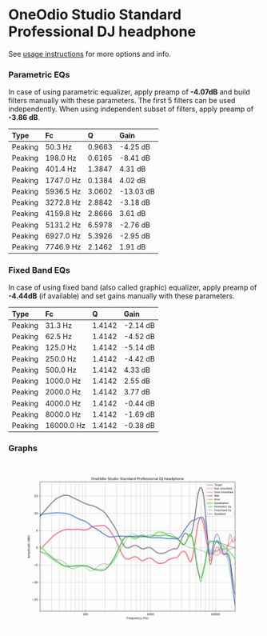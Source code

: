 # OneOdio Studio Standard Professional DJ headphone
See [usage instructions](https://github.com/jaakkopasanen/AutoEq#usage) for more options and info.

### Parametric EQs
In case of using parametric equalizer, apply preamp of **-4.07dB** and build filters manually
with these parameters. The first 5 filters can be used independently.
When using independent subset of filters, apply preamp of **-3.86 dB**.

| Type    | Fc        |      Q | Gain      |
|:--------|:----------|:-------|:----------|
| Peaking | 50.3 Hz   | 0.9663 | -4.25 dB  |
| Peaking | 198.0 Hz  | 0.6165 | -8.41 dB  |
| Peaking | 401.4 Hz  | 1.3847 | 4.31 dB   |
| Peaking | 1747.0 Hz | 0.1384 | 4.02 dB   |
| Peaking | 5936.5 Hz | 3.0602 | -13.03 dB |
| Peaking | 3272.8 Hz | 2.8842 | -3.18 dB  |
| Peaking | 4159.8 Hz | 2.8666 | 3.61 dB   |
| Peaking | 5131.2 Hz | 6.5978 | -2.76 dB  |
| Peaking | 6927.0 Hz | 5.3926 | -2.95 dB  |
| Peaking | 7746.9 Hz | 2.1462 | 1.91 dB   |

### Fixed Band EQs
In case of using fixed band (also called graphic) equalizer, apply preamp of **-4.44dB**
(if available) and set gains manually with these parameters.

| Type    | Fc         |      Q | Gain     |
|:--------|:-----------|:-------|:---------|
| Peaking | 31.3 Hz    | 1.4142 | -2.14 dB |
| Peaking | 62.5 Hz    | 1.4142 | -4.52 dB |
| Peaking | 125.0 Hz   | 1.4142 | -5.14 dB |
| Peaking | 250.0 Hz   | 1.4142 | -4.42 dB |
| Peaking | 500.0 Hz   | 1.4142 | 4.33 dB  |
| Peaking | 1000.0 Hz  | 1.4142 | 2.55 dB  |
| Peaking | 2000.0 Hz  | 1.4142 | 3.77 dB  |
| Peaking | 4000.0 Hz  | 1.4142 | -0.44 dB |
| Peaking | 8000.0 Hz  | 1.4142 | -1.69 dB |
| Peaking | 16000.0 Hz | 1.4142 | -0.38 dB |

### Graphs
![](./OneOdio%20Studio%20Standard%20Professional%20DJ%20headphone.png)